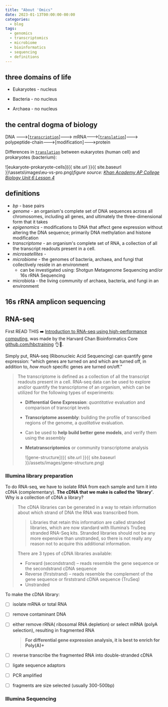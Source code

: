 ```yaml
---
title: "About 'Omics"
date: 2023-01-13T00:00:00-00:00
categories:
  - blog
tags:
  - genomics
  - transcriptomics
  - microbiome
  - bioinformatics
  - sequencing
  - definitions
---
```


## three domains of life

- Eukaryotes - nucleus

- Bacteria - no nucleus

- Archaea - no nucleus

## the central dogma of biology 

DNA --->[[`transcription`](https://www.labxchange.org/library/items/lb:LabXchange:1d4afb7e:lx_simulation:1)]---> mRNA--->[[`translation`](https://www.labxchange.org/library/items/lb:LabXchange:049914b8:lx_simulation:1)]---> polypeptide-chain--->[modification]--->protein

Differences in [`translation`](https://youtu.be/WNZf4ip_R9s) between eukaryotes (human cell) and prokaryotes (bacterium):

![eukaryote-prokaryote-cells]({{ site.url }}{{ site.baseurl }}\assets\images\eu-vs-pro.png)*figure source: [Khan Academy AP College Biology Unit 6 Lesson 4](https://www.khanacademy.org/science/ap-biology/gene-expression-and-regulation/translation/a/intro-to-gene-expression-central-dogma)*

## definitions

- *bp* - base pairs
- *genome* - an organism's complete set of DNA sequences across all chromosomes, including all genes, and ultimately the three-dimensional form that it takes 
- *epigenomics* - modifications to DNA that affect gene expression without altering the DNA sequence; primarily DNA methylation and histone modification
- *transcriptome* - an organism's complete set of RNA, a collection of all the transcript readouts present in a cell.
- *microsatellites* - 
- *microbiome*  - the genomes of bacteria, archaea, and fungi that collectively reside in an environment
  - can be investigated using: Shotgun Metagenome Sequencing  and/or 16s rRNA Sequencing
- microbiota - the living community of archaea, bacteria, and fungi in an environment



## 16s rRNA amplicon sequencing

## RNA-seq

First READ THIS ➡️  [Introduction to RNA-seq using high-performance computing](https://hbctraining.github.io/Intro-to-rnaseq-hpc-salmon/lessons/Intro-to-RNAseq.html), was made by the Harvard Chan Bioinformatics Core [github.com/hbctraining](https://github.com/hbctraining) 👌🙌.

Simply put, RNA-seq (Ribonucleic Acid Sequencing) can quantify gene expression: “which genes are turned on and which are turned off, in addition to, *how much* specific genes are turned on/off.” 

> The transcriptome is defined as a collection of all the transcript readouts present in a cell. RNA-seq data can be used to explore and/or quantify the transcriptome of an organism, which can be utilized for the following types of experiments:
>
> - **Differential Gene Expression**: *quantitative* evaluation and comparison of transcript levels
>
> - **Transcriptome assembly**: building the profile of transcribed regions of the genome, a *qualitative* evaluation.
>
> - Can be used to **help build better gene models**, and verify them using the assembly
>
> - **Metatranscriptomics** or community transcriptome analysis
>
>   ![gene-structure]({{ site.url }}{{ site.baseurl }}/assets/images/gene-structure.png)
>
 ### Illumina library preparation

To do RNA-seq, we have to isolate RNA from each sample and turn it into cDNA (complementary). **The cDNA that we make is called the ‘library’**. Why is a collection of cDNA a library?

> The cDNA libraries can be generated in a way to retain information about which strand of DNA the RNA was transcribed from. 
>
> > Libraries that retain this information are called stranded libraries, which are now standard with Illumina’s TruSeq stranded RNA-Seq kits. Stranded libraries should not be any more expensive than unstranded, so there is not really any reason not to acquire this additional information.
>
> There are 3 types of cDNA libraries available:
>
> - Forward (secondstrand) – reads resemble the gene sequence or the secondstrand cDNA sequence
> - Reverse (firststrand) – reads resemble the complement of the gene sequence or firststrand cDNA sequence (TruSeq)
> - Unstranded

To make the cDNA library:

- [ ] isolate mRNA or total RNA

- [ ] remove contaminant DNA

- [ ] either remove rRNA( ribosomal RNA depletion) or select mRNA (polyA selection), resulting in fragmented RNA

  > **For differential gene expression analysis, it is best to enrich for Poly(A)+**

- [ ] reverse transcribe the fragmented RNA into double-stranded cDNA

- [ ] ligate sequence adaptors

- [ ] PCR amplified

- [ ] fragments are size selected (usually 300-500bp)



 ### Illumina Sequencing

